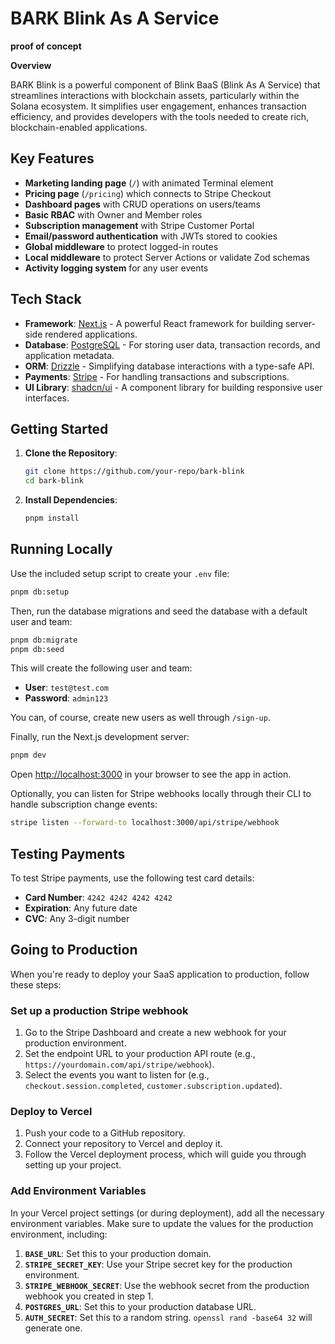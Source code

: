# BARK Blink As A Service
**proof of concept**

**Overview**

BARK Blink is a powerful component of Blink BaaS (Blink As A Service) that streamlines interactions with blockchain assets, particularly within the Solana ecosystem. It simplifies user engagement, enhances transaction efficiency, and provides developers with the tools needed to create rich, blockchain-enabled applications.

## Key Features

- **Marketing landing page** (`/`) with animated Terminal element
- **Pricing page** (`/pricing`) which connects to Stripe Checkout
- **Dashboard pages** with CRUD operations on users/teams
- **Basic RBAC** with Owner and Member roles
- **Subscription management** with Stripe Customer Portal
- **Email/password authentication** with JWTs stored to cookies
- **Global middleware** to protect logged-in routes
- **Local middleware** to protect Server Actions or validate Zod schemas
- **Activity logging system** for any user events

## Tech Stack

- **Framework**: [Next.js](https://nextjs.org/) - A powerful React framework for building server-side rendered applications.
- **Database**: [PostgreSQL](https://www.postgresql.org/) - For storing user data, transaction records, and application metadata.
- **ORM**: [Drizzle](https://orm.drizzle.team/) - Simplifying database interactions with a type-safe API.
- **Payments**: [Stripe](https://stripe.com/) - For handling transactions and subscriptions.
- **UI Library**: [shadcn/ui](https://ui.shadcn.com/) - A component library for building responsive user interfaces.

## Getting Started

1. **Clone the Repository**:
   ```bash
   git clone https://github.com/your-repo/bark-blink
   cd bark-blink
   ```

2. **Install Dependencies**:
   ```bash
   pnpm install
   ```

## Running Locally

Use the included setup script to create your `.env` file:

```bash
pnpm db:setup
```

Then, run the database migrations and seed the database with a default user and team:

```bash
pnpm db:migrate
pnpm db:seed
```

This will create the following user and team:

- **User**: `test@test.com`
- **Password**: `admin123`

You can, of course, create new users as well through `/sign-up`.

Finally, run the Next.js development server:

```bash
pnpm dev
```

Open [http://localhost:3000](http://localhost:3000) in your browser to see the app in action.

Optionally, you can listen for Stripe webhooks locally through their CLI to handle subscription change events:

```bash
stripe listen --forward-to localhost:3000/api/stripe/webhook
```

## Testing Payments

To test Stripe payments, use the following test card details:

- **Card Number**: `4242 4242 4242 4242`
- **Expiration**: Any future date
- **CVC**: Any 3-digit number

## Going to Production

When you're ready to deploy your SaaS application to production, follow these steps:

### Set up a production Stripe webhook

1. Go to the Stripe Dashboard and create a new webhook for your production environment.
2. Set the endpoint URL to your production API route (e.g., `https://yourdomain.com/api/stripe/webhook`).
3. Select the events you want to listen for (e.g., `checkout.session.completed`, `customer.subscription.updated`).

### Deploy to Vercel

1. Push your code to a GitHub repository.
2. Connect your repository to Vercel and deploy it.
3. Follow the Vercel deployment process, which will guide you through setting up your project.

### Add Environment Variables

In your Vercel project settings (or during deployment), add all the necessary environment variables. Make sure to update the values for the production environment, including:

1. **`BASE_URL`**: Set this to your production domain.
2. **`STRIPE_SECRET_KEY`**: Use your Stripe secret key for the production environment.
3. **`STRIPE_WEBHOOK_SECRET`**: Use the webhook secret from the production webhook you created in step 1.
4. **`POSTGRES_URL`**: Set this to your production database URL.
5. **`AUTH_SECRET`**: Set this to a random string. `openssl rand -base64 32` will generate one.
